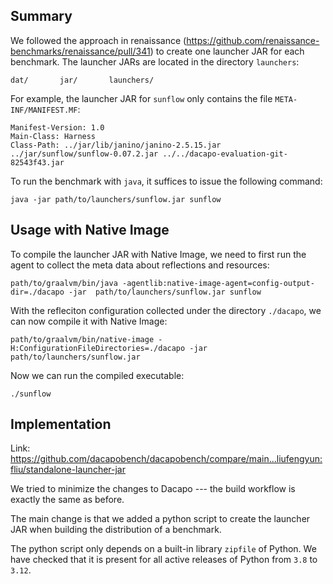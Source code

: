 ## Summary

We followed the approach in renaissance
(https://github.com/renaissance-benchmarks/renaissance/pull/341) to create one launcher JAR for each
benchmark. The launcher JARs are located in the directory `launchers`:

```
dat/       jar/       launchers/
```

For example, the launcher JAR for `sunflow` only contains the file `META-INF/MANIFEST.MF`:

```
Manifest-Version: 1.0
Main-Class: Harness
Class-Path: ../jar/lib/janino/janino-2.5.15.jar ../jar/sunflow/sunflow-0.07.2.jar ../../dacapo-evaluation-git-82543f43.jar
```

To run the benchmark with `java`, it suffices to issue the following command:

```
java -jar path/to/launchers/sunflow.jar sunflow
```

## Usage with Native Image

To compile the launcher JAR with Native Image, we need to first run the agent to collect the meta
data about reflections and resources:

```
path/to/graalvm/bin/java -agentlib:native-image-agent=config-output-dir=./dacapo -jar  path/to/launchers/sunflow.jar sunflow
```

With the refleciton configuration collected under the directory `./dacapo`, we can now compile it with Native Image:

```
path/to/graalvm/bin/native-image -H:ConfigurationFileDirectories=./dacapo -jar path/to/launchers/sunflow.jar
```

Now we can run the compiled executable:

```
./sunflow
```

##  Implementation

Link:  https://github.com/dacapobench/dacapobench/compare/main...liufengyun:fliu/standalone-launcher-jar

We tried to minimize the changes to Dacapo --- the build workflow is exactly the same as before.

The main change is that we added a python script to create the launcher JAR when building the
distribution of a benchmark.

The python script only depends on a built-in library `zipfile` of Python. We have checked that it is
present for all active releases of Python from `3.8` to `3.12`.
